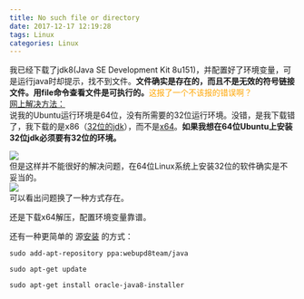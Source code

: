 ```yaml
---
title: No such file or directory
date: 2017-12-17 12:19:28
tags: Linux
categories: Linux
---
```

我已经下载了jdk8(Java SE Development Kit 8u151)，并配置好了环境变量，可是运行java时却提示，找不到文件。**文件确实是存在的，而且不是无效的符号链接文件。用file命令查看文件是可执行的。**<font color=orange>这报了一个不该报的错误啊？</font>    
[网上解决方法： ](https://stackoverflow.com/questions/9081962/java-is-installed-in-listing-but-execution-produces-java-no-such-file-or-d/9082947#9082947)   
说我的Ubuntu运行环境是64位，没有所需要的32位运行环境。没错，是我下载错了，我下载的是x86（[32位的jdk](http://download.oracle.com/otn-pub/java/jdk/8u151-b12/e758a0de34e24606bca991d704f6dcbf/jdk-8u151-linux-i586.tar.gz)），而不是[x64](http://download.oracle.com/otn-pub/java/jdk/8u151-b12/e758a0de34e24606bca991d704f6dcbf/jdk-8u151-linux-x64.tar.gz)。**如果我想在64位Ubuntu上安装32位jdk必须要有32位的环境。**  

![](http://mitre.oss-cn-hangzhou.aliyuncs.com/blog_pic4/%E6%89%BE%E4%B8%8D%E5%88%B0%E6%96%87%E4%BB%B6%E7%9A%84%E8%A7%A3%E5%86%B3%E6%96%B9%E6%B3%95.png)   
但是这样并不能很好的解决问题，在64位Linux系统上安装32位的软件确实是不妥当的。  
![](http://mitre.oss-cn-hangzhou.aliyuncs.com/blog_pic4/%E6%B2%BB%E6%A0%87%E4%B8%8D%E6%B2%BB%E6%9C%AC%E5%95%8A.png)  
可以看出问题换了一种方式存在。  

还是下载x64解压，配置环境变量靠谱。  

还有一种更简单的 源[安装](https://www.cnblogs.com/a2211009/p/4265225.html) 的方式：
```shell
sudo add-apt-repository ppa:webupd8team/java

sudo apt-get update

sudo apt-get install oracle-java8-installer
```
